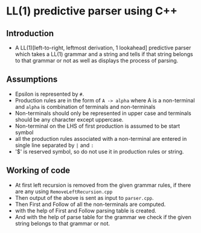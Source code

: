 # LL(1) predictive parser using C++

## Introduction
- A LL(1)[left-to-right, leftmost derivation, 1 lookahead] predictive parser which takes a LL(1) grammar and a string and tells if that string belongs to that grammar or not as well as displays the process of parsing.

## Assumptions
- Epsilon is represented by `#`.
- Production rules are in the form of `A -> alpha` where A is a non-terminal and `alpha` is combination of terminals and non-terminals
- Non-terminals should only be represented in upper case and terminals should be any character except uppercase.
- Non-terminal on the LHS of first production is assumed to be start symbol
- all the production rules associated with a non-terminal are entered in single line separated by `|` and `:`
- '$' is reserved symbol, so do not use it in production rules or string.

## Working of code

- At first left recursion is removed from the given grammar rules, if there are any using `RemoveLeftRecursion.cpp`
- Then output of the above is sent as input to `parser.cpp`.
- Then First and Follow of all the non-terminals are computed.
- with the help of First and Follow parsing table is created.
- And with the help of parse table for the grammar we check if the given string belongs to that grammar or not.
